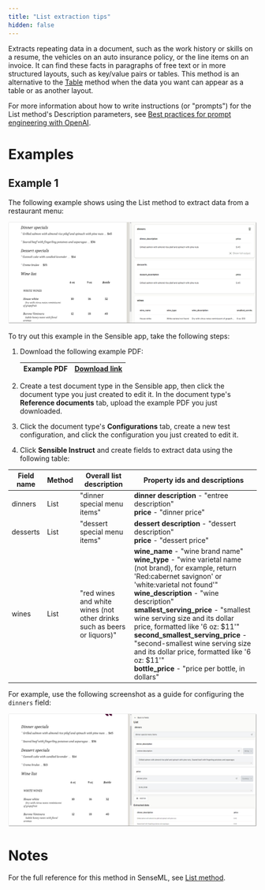 ```yaml
---
title: "List extraction tips"
hidden: false
---
```

Extracts repeating data in a document, such as the work history or skills on a resume, the vehicles on an auto insurance policy, or the line items on an invoice. It can find these facts in paragraphs of free text or in more structured layouts, such as key/value pairs or tables.  This method is an alternative to the [Table](doc:table-tips) method when the data you want can appear as a table or as another layout.

For more information about how to write instructions (or "prompts") for the List method's Description parameters, see [Best practices for prompt engineering with OpenAI](https://help.openai.com/en/articles/6654000-best-practices-for-prompt-engineering-with-openai-api).

Examples
===

Example 1
----

The following example shows using the List method to extract data from a restaurant menu:

![Click to enlarge](https://raw.githubusercontent.com/sensible-hq/sensible-docs/main/readme-sync/assets/v0/images/final/list_instruct.png)

To try out this example in the Sensible app, take the following steps: 

1. Download the following example PDF:

   | Example PDF | [Download link](https://raw.githubusercontent.com/sensible-hq/sensible-docs/main/readme-sync/assets/v0/pdfs/list.pdf) |
   | ----------- | ------------------------------------------------------------ |

2. Create a test document type in the Sensible app, then click the document type you just created to edit it. In the document type's **Reference documents** tab, upload the example PDF you just downloaded.

3. Click the document type's **Configurations** tab, create a new test configuration, and click the configuration you just created to edit it.

4. Click **Sensible Instruct** and create fields to extract data using the following table:

| Field name | Method | Overall list description                                     | Property ids and descriptions                                |
| ---------- | ------ | ------------------------------------------------------------ | ------------------------------------------------------------ |
| dinners    | List   | "dinner special menu items"                                  | **dinner description** - "entree description"<br/>**price** - "dinner price" |
| desserts   | List   | "dessert special menu items"                                 | **dessert description** - "dessert description"<br/>**price** - "dessert price" |
| wines      | List   | "red wines and white wines (not other drinks such as beers or liquors)" | **wine_name** - "wine brand name"<br/>**wine_type** - "wine varietal name (not brand), for example, return 'Red:cabernet savignon' or 'white:varietal not found'"<br/>**wine_description** - "wine description"<br/>**smallest_serving_price** - "smallest wine serving size and its dollar price, formatted like '6 oz: $11'"<br/>**second_smallest_serving_price** - "second-smallest wine serving size and its dollar price, formatted like '6 oz: $11'"<br/>**bottle_price** - "price per bottle, in dollars" |

For example, use the following screenshot as a guide for configuring the `dinners` field:

![Click to enlarge](https://raw.githubusercontent.com/sensible-hq/sensible-docs/main/readme-sync/assets/v0/images/final/list_instruct_2.png)

Notes
===

For the full reference for this method in SenseML, see [List method](doc:list).
